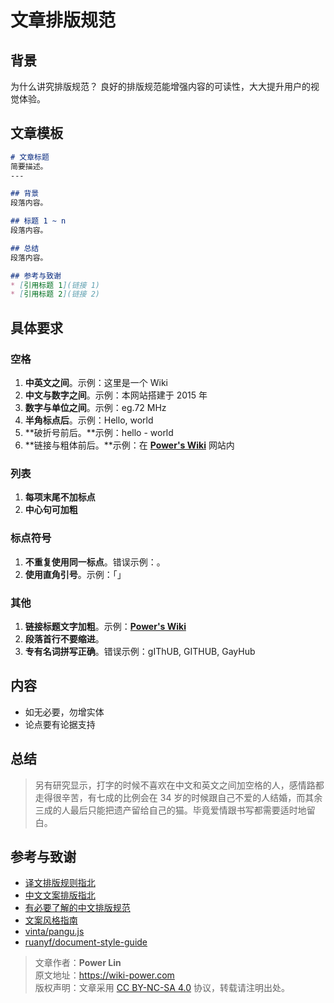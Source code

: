 # 文章排版规范

## 背景

为什么讲究排版规范？
良好的排版规范能增强内容的可读性，大大提升用户的视觉体验。

## 文章模板

```markdown
# 文章标题
简要描述。
---

## 背景
段落内容。

## 标题 1 ~ n
段落内容。

## 总结
段落内容。

## 参考与致谢
* [引用标题 1](链接 1)
* [引用标题 2](链接 2)

```

## 具体要求

### 空格
1. **中英文之间**。示例：这里是一个 Wiki
2. **中文与数字之间**。示例：本网站搭建于 2015 年
3. **数字与单位之间**。示例：eg.72 MHz
4. **半角标点后**。示例：Hello, world
5. **破折号前后。**示例：hello - world
6. **链接与粗体前后。**示例：在 [**Power's Wiki**](https://wiki-power.com) 网站内

### 列表

1. **每项末尾不加标点**
2. **中心句可加粗**

### 标点符号

1. **不重复使用同一标点**。错误示例：。
2. **使用直角引号**。示例：「」

### 其他

1. **链接标题文字加粗**。示例：[**Power's Wiki**](https://wiki-power.com)
2. **段落首行不要缩进**。
3. **专有名词拼写正确**。错误示例：gIThUB, GITHUB, GayHub

## 内容

* 如无必要，勿增实体
* 论点要有论据支持

## 总结

> 另有研究显示，打字的时候不喜欢在中文和英文之间加空格的人，感情路都走得很辛苦，有七成的比例会在 34 岁的时候跟自己不爱的人结婚，而其余三成的人最后只能把遗产留给自己的猫。毕竟爱情跟书写都需要适时地留白。

## 参考与致谢

* [译文排版规则指北](https://github.com/xitu/gold-miner/wiki/%E8%AF%91%E6%96%87%E6%8E%92%E7%89%88%E8%A7%84%E5%88%99%E6%8C%87%E5%8C%97)
* [中文文案排版指北](https://github.com/mzlogin/chinese-copywriting-guidelines)
* [有必要了解的中文排版规范](https://www.jianshu.com/p/fe97e3f2cda9)
* [文案风格指南](https://open.leancloud.cn/copywriting-style-guide/)
* [vinta/pangu.js](https://github.com/vinta/pangu.js)
* [ruanyf/document-style-guide](https://github.com/ruanyf/document-style-guide)

> 文章作者：**Power Lin**  
> 原文地址：<https://wiki-power.com>  
> 版权声明：文章采用 [CC BY-NC-SA 4.0](https://creativecommons.org/licenses/by/4.0/deed.zh) 协议，转载请注明出处。